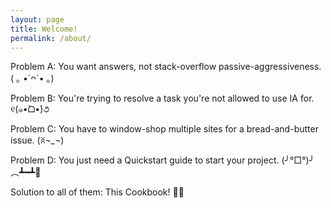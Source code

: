 ```yaml
---
layout: page
title: Welcome!
permalink: /about/
---
```


Problem A: You want answers, not stack-overflow passive-aggressiveness. ( ｡ •`ᴖ´• ｡)

Problem B: You're trying to resolve a task you're not allowed to use IA for. ୧(๑•̀ᗝ•́)૭

Problem C: You have to window-shop multiple sites for a bread-and-butter issue. (ꐦ¬_¬)

Problem D: You just need a Quickstart guide to start your project. (╯°□°)╯︵┻━┻💢

Solution to all of them: This Cookbook! 🍪🍕


